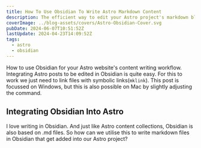 ```yaml
---
title: How To Use Obsidian To Write Astro Markdown Content
description: The efficient way to edit your Astro project's markdown blog posts with Obsidian.
coverImage: ../blog-assets/covers/Astro-Obsidian-Cover.svg
pubDate: 2024-06-07T10:51:52Z
lastUpdate: 2024-04-23T14:09:52Z
tags:
  - astro
  - obsidian
---
```


How to use Obsidian for your Astro website's content writing workflow.  
Integrating Astro posts to be edited in Obsidian is quite easy. For this to work we just need to link files with symbolic links(`mklink`). This post is focussed on Windows, but this is also possible on Mac by slightly adjusting the command.

## Integrating Obsidian Into Astro

I love writing in Obsidian. And just like Astro content collections, Obsidian is also based on .md files. So how can we utilise this to write markdown files in Obsidian that get added into our Astro project?
